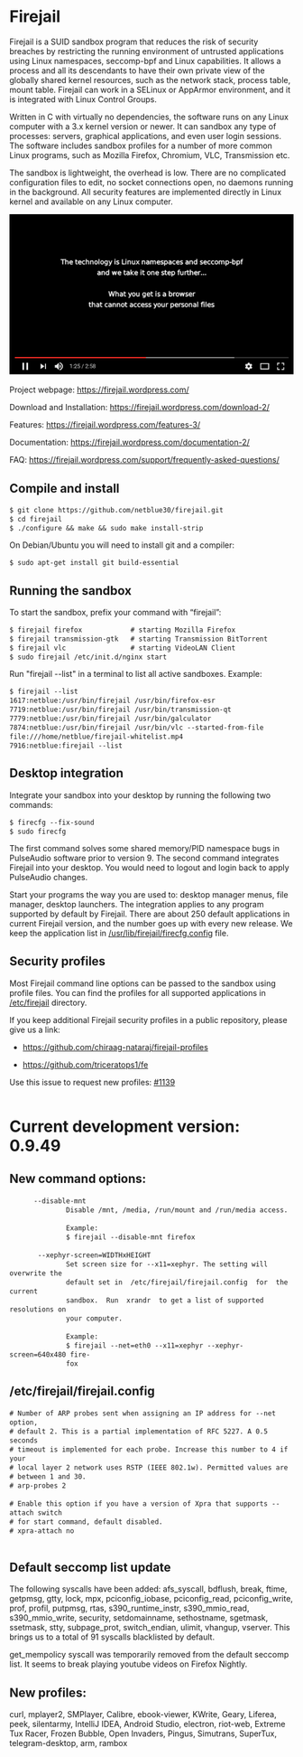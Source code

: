 # Firejail

Firejail is a SUID sandbox program that reduces the risk of security breaches by restricting
the running environment of untrusted applications using Linux namespaces, seccomp-bpf
and Linux capabilities. It allows a process and all its descendants to have their own private
view of the globally shared kernel resources, such as the network stack, process table, mount table.
Firejail can work in a SELinux or AppArmor environment, and it is integrated with Linux Control Groups.

Written in C with virtually no dependencies, the software runs on any Linux computer with a 3.x kernel
version or newer. It can sandbox any type of processes: servers, graphical applications, and even
user login sessions. The software includes sandbox profiles for a number of more common Linux programs,
such as Mozilla Firefox, Chromium, VLC, Transmission etc.

The sandbox is lightweight, the overhead is low. There are no complicated configuration files to edit,
no socket connections open, no daemons running in the background. All security features are
implemented directly in Linux kernel and available on any Linux computer.

[![About Firejail](video.png)](http://www.youtube.com/watch?v=Yk1HVPOeoTc)


Project webpage: https://firejail.wordpress.com/

Download and Installation: https://firejail.wordpress.com/download-2/

Features: https://firejail.wordpress.com/features-3/

Documentation: https://firejail.wordpress.com/documentation-2/

FAQ: https://firejail.wordpress.com/support/frequently-asked-questions/


## Compile and install
`````
$ git clone https://github.com/netblue30/firejail.git
$ cd firejail
$ ./configure && make && sudo make install-strip
`````
On Debian/Ubuntu you will need to install git and a compiler:
`````
$ sudo apt-get install git build-essential
`````


## Running the sandbox

To start the sandbox, prefix your command with “firejail”:

`````
$ firejail firefox            # starting Mozilla Firefox
$ firejail transmission-gtk   # starting Transmission BitTorrent
$ firejail vlc                # starting VideoLAN Client
$ sudo firejail /etc/init.d/nginx start
`````
Run "firejail --list" in a terminal to list all active sandboxes. Example:
`````
$ firejail --list
1617:netblue:/usr/bin/firejail /usr/bin/firefox-esr
7719:netblue:/usr/bin/firejail /usr/bin/transmission-qt
7779:netblue:/usr/bin/firejail /usr/bin/galculator
7874:netblue:/usr/bin/firejail /usr/bin/vlc --started-from-file file:///home/netblue/firejail-whitelist.mp4
7916:netblue:firejail --list
`````

## Desktop integration

Integrate your sandbox into your desktop by running the following two commands:
`````
$ firecfg --fix-sound
$ sudo firecfg
`````

The first command solves some shared memory/PID namespace bugs in PulseAudio software prior to version 9.
The second command integrates Firejail into your desktop. You would need to logout and login back to apply
PulseAudio changes.

Start your programs the way you are used to: desktop manager menus, file manager, desktop launchers.
The integration applies to any program supported by default by Firejail. There are about 250 default applications
in current Firejail version, and the number goes up with every new release.
We keep the application list in [/usr/lib/firejail/firecfg.config](https://github.com/netblue30/firejail/blob/master/src/firecfg/firecfg.config) file.

## Security profiles

Most Firejail command line options can be passed to the sandbox using profile files.
You can find the profiles for all supported applications in [/etc/firejail](https://github.com/netblue30/firejail/tree/master/etc) directory.

If you keep additional Firejail security profiles in a public repository, please give us a link:

* https://github.com/chiraag-nataraj/firejail-profiles

* https://github.com/triceratops1/fe

Use this issue to request new profiles: [#1139](https://github.com/netblue30/firejail/issues/1139)
`````

`````
# Current development version: 0.9.49

## New command options:
`````
      --disable-mnt
              Disable /mnt, /media, /run/mount and /run/media access.

              Example:
              $ firejail --disable-mnt firefox

       --xephyr-screen=WIDTHxHEIGHT
              Set screen size for --x11=xephyr. The setting will overwrite the
              default set in  /etc/firejail/firejail.config  for  the  current
              sandbox.  Run  xrandr  to get a list of supported resolutions on
              your computer.

              Example:
              $ firejail --net=eth0 --x11=xephyr --xephyr-screen=640x480 fire‐
              fox
`````

## /etc/firejail/firejail.config

`````
# Number of ARP probes sent when assigning an IP address for --net option,
# default 2. This is a partial implementation of RFC 5227. A 0.5 seconds
# timeout is implemented for each probe. Increase this number to 4 if your
# local layer 2 network uses RSTP (IEEE 802.1w). Permitted values are
# between 1 and 30.
# arp-probes 2

# Enable this option if you have a version of Xpra that supports --attach switch
# for start command, default disabled.
# xpra-attach no


`````


## Default seccomp list update

The following syscalls have been added:
afs_syscall, bdflush, break, ftime, getpmsg, gtty, lock, mpx, pciconfig_iobase, pciconfig_read,
pciconfig_write, prof, profil, putpmsg, rtas, s390_runtime_instr, s390_mmio_read, s390_mmio_write,
security, setdomainname,  sethostname, sgetmask, ssetmask, stty, subpage_prot, switch_endian,
ulimit, vhangup, vserver. This brings us to a total of 91 syscalls blacklisted by default.

get_mempolicy syscall was temporarily removed from the default seccomp list. It seems to break
playing youtube videos on Firefox Nightly.



## New profiles:

curl, mplayer2, SMPlayer, Calibre, ebook-viewer, KWrite, Geary, Liferea, peek, silentarmy,
IntelliJ IDEA, Android Studio, electron, riot-web,
Extreme Tux Racer, Frozen Bubble, Open Invaders, Pingus, Simutrans, SuperTux,
telegram-desktop, arm, rambox

